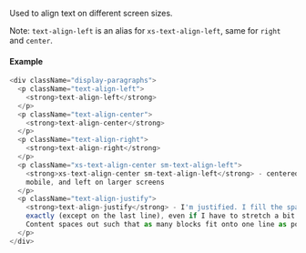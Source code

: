 Used to align text on different screen sizes.

Note: `text-align-left` is an alias for `xs-text-align-left`, same for `right` and `center`.

#### Example

```js
<div className="display-paragraphs">
  <p className="text-align-left">
    <strong>text-align-left</strong>
  </p>
  <p className="text-align-center">
    <strong>text-align-center</strong>
  </p>
  <p className="text-align-right">
    <strong>text-align-right</strong>
  </p>
  <p className="xs-text-align-center sm-text-align-left">
    <strong>xs-text-align-center sm-text-align-left</strong> - centered on
    mobile, and left on larger screens
  </p>
  <p className="text-align-justify">
    <strong>text-align-justify</strong> - I'm justified. I fill the space
    exactly (except on the last line), even if I have to stretch a bit at times.
    Content spaces out such that as many blocks fit onto one line as possible.
  </p>
</div>
```
